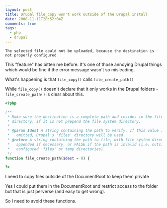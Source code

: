 ```yaml
---
layout: post
title: Drupal file_copy won't work outside of the Drupal install
date: 2008-11-11T20:52:04Z
comments: true
tags:
  - php
  - drupal
---
```


`The selected file could not be uploaded, because the destination is not properly configured`

This "feature" has bitten me before. It's one of those annoying Drupal things which would be fine if the error message wasn't so misleading.

What's happening is that `file_copy()` calls `file_create_path()`

<?php
function file_copy(&$source, $dest = 0, $replace = FILE_EXISTS_RENAME) {
  $dest = file_create_path($dest);
?>

While `file_copy()` doesn't declare that it only works in the Drupal folders - `file_create_path()` is clear about this.

```php
<?php

/**
 * Make sure the destination is a complete path and resides in the file system
 * directory, if it is not prepend the file system directory.
 *
 * @param $dest A string containing the path to verify. If this value is
 *   omitted, Drupal's 'files' directory will be used.
 * @return A string containing the path to file, with file system directory
 *   appended if necessary, or FALSE if the path is invalid (i.e. outside the
 *   configured 'files' or temp directories).
 */
function file_create_path($dest = 0) {

?>
```

I need to copy files outside of the DocumentRoot to keep them private

Yes I could put them in the DocumentRoot and restrict access to the folder but that is just perverse (and easy to get wrong).

So I need to avoid these functions.

